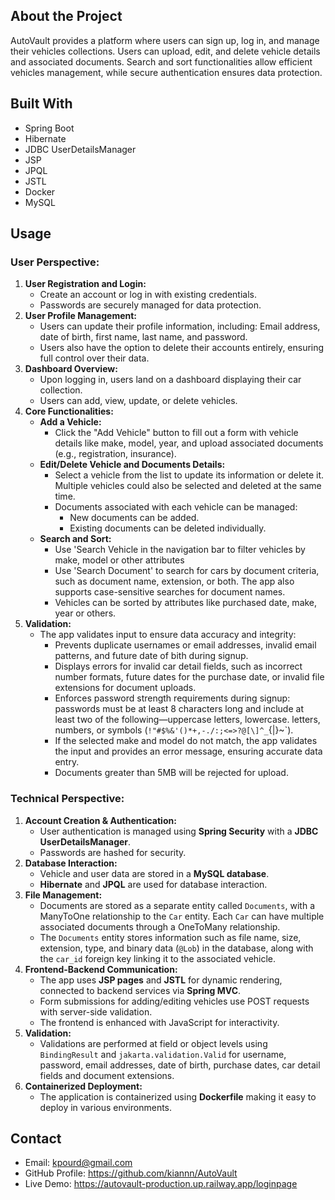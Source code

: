 ## About the Project
AutoVault provides a platform where users can sign up, log in, and manage their vehicles collections. Users can upload, edit, and delete vehicle details and associated documents. 
Search and sort functionalities allow efficient vehicles management, while secure authentication ensures data protection.

## Built With
- Spring Boot
- Hibernate
- JDBC UserDetailsManager
- JSP
- JPQL
- JSTL
- Docker
- MySQL

## Usage
### User Perspective:
1. **User Registration and Login:**
   - Create an account or log in with existing credentials.
   - Passwords are securely managed for data protection.
2. **User Profile Management:**
   - Users can update their profile information, including: Email address, date of birth, first name, last name, and password.
   - Users also have the option to delete their accounts entirely, ensuring full control over their data.
3. **Dashboard Overview:**
   - Upon logging in, users land on a dashboard displaying their car collection.
   - Users can add, view, update, or delete vehicles.
4. **Core Functionalities:**
   - **Add a Vehicle:**
     - Click the "Add Vehicle" button to fill out a form with vehicle details like make, model, year, and upload associated documents (e.g., registration, insurance).
   - **Edit/Delete Vehicle and Documents Details:**
     - Select a vehicle from the list to update its information or delete it. Multiple vehicles could also be selected and deleted at the same time.
     - Documents associated with each vehicle can be managed:
         - New documents can be added.
         - Existing documents can be deleted individually.
   - **Search and Sort:**
     - Use 'Search Vehicle in the navigation bar to filter vehicles by make, model or other attributes
     - Use 'Search Document' to search for cars by document criteria, such as document name, extension, or both. The app also supports case-sensitive searches for document names.
     - Vehicles can be sorted by attributes like purchased date, make, year or others.
5. **Validation:**
   - The app validates input to ensure data accuracy and integrity:
     - Prevents duplicate usernames or email addresses, invalid email patterns, and future date of bith during signup.
     - Displays errors for invalid car detail fields, such as incorrect number formats, future dates for the purchase date, or invalid file extensions for document uploads.
     - Enforces password strength requirements during signup: passwords must be at least 8 characters long and include at least two of the following—uppercase letters, lowercase. letters, numbers, or symbols (`!"#$%&'()*+,-./:;<=>?@[\]^_`{|}~`).
     - If the selected make and model do not match, the app validates the input and provides an error message, ensuring accurate data entry.
     - Documents greater than 5MB will be rejected for upload.

### Technical Perspective:
1. **Account Creation & Authentication:**
   - User authentication is managed using **Spring Security** with a **JDBC UserDetailsManager**.
   - Passwords are hashed for security.
2. **Database Interaction:**
   - Vehicle and user data are stored in a **MySQL database**.
   - **Hibernate** and **JPQL** are used for database interaction.
3. **File Management:**
   - Documents are stored as a separate entity called `Documents`, with a ManyToOne relationship to the `Car` entity. Each `Car` can have multiple associated documents through a OneToMany relationship.
   - The `Documents` entity stores information such as file name, size, extension, type, and binary data (`@Lob`) in the database, along with the `car_id` foreign key linking it to the associated vehicle.
4. **Frontend-Backend Communication:**
   - The app uses **JSP pages** and **JSTL** for dynamic rendering, connected to backend services via **Spring MVC**.
   - Form submissions for adding/editing vehicles use POST requests with server-side validation.
   - The frontend is enhanced with JavaScript for interactivity.
5. **Validation:**
   - Validations are performed at field or object levels using `BindingResult` and `jakarta.validation.Valid` for username, password, email addresses, date of birth, purchase dates, car detail fields and document extensions. 
6. **Containerized Deployment:**
   - The application is containerized using **Dockerfile** making it easy to deploy in various environments.

## Contact
 - Email: kpourd@gmail.com
 - GitHub Profile: https://github.com/kiannn/AutoVault
 - Live Demo: https://autovault-production.up.railway.app/loginpage
